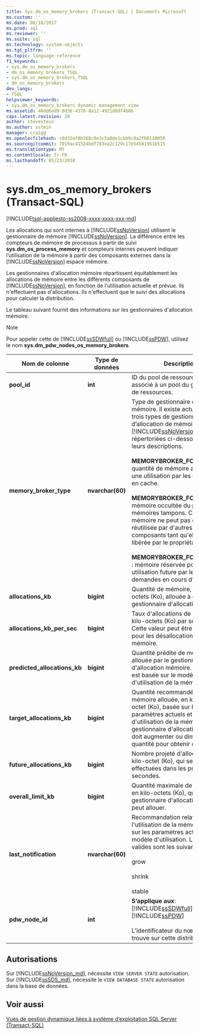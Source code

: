 ```yaml
---
title: Sys.dm_os_memory_brokers (Transact-SQL) | Documents Microsoft
ms.custom: ''
ms.date: 08/18/2017
ms.prod: sql
ms.reviewer: ''
ms.suite: sql
ms.technology: system-objects
ms.tgt_pltfrm: ''
ms.topic: language-reference
f1_keywords:
- sys.dm_os_memory_brokers
- dm_os_memory_brokers_TSQL
- sys.dm_os_memory_brokers_TSQL
- dm_os_memory_brokers
dev_langs:
- TSQL
helpviewer_keywords:
- sys.dm_os_memory_brokers dynamic management view
ms.assetid: 48dd6ad9-0d36-4370-8a12-4921d0df4b86
caps.latest.revision: 20
author: stevestein
ms.author: sstein
manager: craigg
ms.openlocfilehash: c0d32ef0b368c0e3c5a0de1cbb9c0a2f60110050
ms.sourcegitcommit: 7019ac41524bdf783ea2c129c17b54581951b515
ms.translationtype: MT
ms.contentlocale: fr-FR
ms.lasthandoff: 05/23/2018
---
```

# <a name="sysdmosmemorybrokers-transact-sql"></a>sys.dm_os_memory_brokers (Transact-SQL)
[!INCLUDE[tsql-appliesto-ss2008-xxxx-xxxx-xxx-md](../../includes/tsql-appliesto-ss2008-xxxx-xxxx-xxx-md.md)]

  Les allocations qui sont internes à [!INCLUDE[ssNoVersion](../../includes/ssnoversion-md.md)] utilisent le gestionnaire de mémoire [!INCLUDE[ssNoVersion](../../includes/ssnoversion-md.md)]. La différence entre les compteurs de mémoire de processus à partir de suivi **sys.dm_os_process_memory** et compteurs internes peuvent indiquer l’utilisation de la mémoire à partir des composants externes dans la [!INCLUDE[ssNoVersion](../../includes/ssnoversion-md.md)] espace mémoire.  
  
 Les gestionnaires d'allocation mémoire répartissent équitablement les allocations de mémoire entre les différents composants de [!INCLUDE[ssNoVersion](../../includes/ssnoversion-md.md)], en fonction de l'utilisation actuelle et prévue. Ils n'effectuent pas d'allocations. Ils n'effectuent que le suivi des allocations pour calculer la distribution.  
  
 Le tableau suivant fournit des informations sur les gestionnaires d'allocation mémoire.  
  
> [!NOTE]  
>  Pour appeler cette de [!INCLUDE[ssSDWfull](../../includes/sssdwfull-md.md)] ou [!INCLUDE[ssPDW](../../includes/sspdw-md.md)], utilisez le nom **sys.dm_pdw_nodes_os_memory_brokers**.  
  
|Nom de colonne|Type de données| Description|  
|-----------------|---------------|-----------------|  
|**pool_id**|**int**|ID du pool de ressources s'il est associé à un pool du gouverneur de ressources.|  
|**memory_broker_type**|**nvarchar(60)**|Type de gestionnaire d'allocation mémoire. Il existe actuellement trois types de gestionnaires d’allocation de mémoire [!INCLUDE[ssNoVersion](../../includes/ssnoversion-md.md)], répertoriées ci-dessous, avec leurs descriptions.<br /><br /> **MEMORYBROKER_FOR_CACHE** : quantité de mémoire allouée pour une utilisation par les objets mis en cache.<br /><br /> **MEMORYBROKER_FOR_STEAL** : mémoire occultée du pool de mémoires tampons. Cette mémoire ne peut pas être réutilisée par d'autres composants tant qu'elle n'est pas libérée par le propriétaire actuel.<br /><br /> **MEMORYBROKER_FOR_RESERVE** : mémoire réservée pour une utilisation future par les demandes en cours d’exécution.|  
|**allocations_kb**|**bigint**|Quantité de mémoire, en kilo-octets (Ko), allouée à ce type de gestionnaire d'allocation mémoire.|  
|**allocations_kb_per_sec**|**bigint**|Taux d'allocations de mémoire, en kilo-octets (Ko) par seconde. Cette valeur peut être négative pour les désallocations de mémoire.|  
|**predicted_allocations_kb**|**bigint**|Quantité prédite de mémoire allouée par le gestionnaire d'allocation mémoire. Cette valeur est basée sur le modèle d'utilisation de la mémoire.|  
|**target_allocations_kb**|**bigint**|Quantité recommandée de mémoire allouée, en kilo-octet (Ko), basée sur les paramètres actuels et le modèle d'utilisation de la mémoire. Ce gestionnaire d'allocation mémoire doit augmenter ou diminuer la quantité pour obtenir cette valeur.|  
|**future_allocations_kb**|**bigint**|Nombre projeté d'allocations, en kilo-octet (Ko), qui seront effectuées dans les prochaines secondes.|  
|**overall_limit_kb**|**bigint**|Quantité maximale de mémoire, en kilo-octets (Ko), que le gestionnaire d'allocation mémoire peut allouer.|  
|**last_notification**|**nvarchar(60)**|Recommandation relative à l'utilisation de la mémoire basée sur les paramètres actuels et le modèle d'utilisation. Les valeurs valides sont les suivantes :<br /><br /> grow<br /><br /> shrink<br /><br /> stable|  
|**pdw_node_id**|**int**|**S’applique aux**: [!INCLUDE[ssSDWfull](../../includes/sssdwfull-md.md)], [!INCLUDE[ssPDW](../../includes/sspdw-md.md)]<br /><br /> L’identificateur du nœud qui se trouve sur cette distribution.|  
  
## <a name="permissions"></a>Autorisations  

Sur [!INCLUDE[ssNoVersion_md](../../includes/ssnoversion-md.md)], nécessite `VIEW SERVER STATE` autorisation.   
Sur [!INCLUDE[ssSDS_md](../../includes/sssds-md.md)], nécessite le `VIEW DATABASE STATE` autorisation dans la base de données.   
  
## <a name="see-also"></a>Voir aussi  

  [Vues de gestion dynamique liées à système d’exploitation SQL Server &#40;Transact-SQL&#41;](../../relational-databases/system-dynamic-management-views/sql-server-operating-system-related-dynamic-management-views-transact-sql.md)  
  
  


